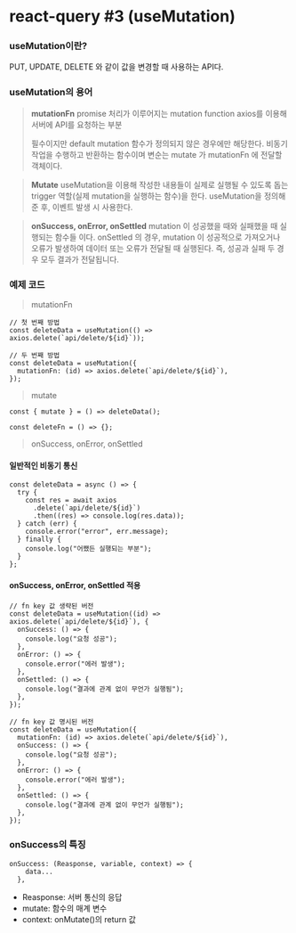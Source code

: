 # react-query #3 (useMutation)

### useMutation이란?

PUT, UPDATE, DELETE 와 같이 값을 변경할 때 사용하는 API다.

### useMutation의 용어

> **mutationFn**
> promise 처리가 이루어지는 mutation function
> axios를 이용해 서버에 API를 요청하는 부분
>
> 필수이지만 default mutation 함수가 정의되지 않은 경우에만 해당한다. 비동기 작업을 수행하고 반환하는 함수이며 변순는 mutate 가 mutationFn 에 전달할 객체이다.

> **Mutate**
> useMutation을 이용해 작성한 내용들이 실제로 실행될 수 있도록 돕는 trigger 역할(실제 mutation을 실행하는 함수)을 한다.
> useMutation을 정의해준 후, 이벤트 발생 시 사용한다.

> **onSuccess, onError, onSettled**
> mutation 이 성공했을 때와 실패했을 때 실행되는 함수들 이다. onSettled 의 경우, mutation 이 성공적으로 가져오거나 오류가 발생하여 데이터 또는 오류가 전달될 때 실행된다. 즉, 성공과 실패 두 경우 모두 결과가 전달됩니다.

### 예제 코드

> mutationFn

```tsx
// 첫 번째 방법
const deleteData = useMutation(() => axios.delete(`api/delete/${id}`));

// 두 번째 방법
const deleteData = useMutation({
  mutationFn: (id) => axios.delete(`api/delete/${id}`),
});
```

> mutate

```tsx
const { mutate } = () => deleteData();

const deleteFn = () => {};
```

> onSuccess, onError, onSettled

#### 일반적인 비동기 통신

```tsx
const deleteData = async () => {
  try {
    const res = await axios
      .delete(`api/delete/${id}`)
      .then((res) => console.log(res.data));
  } catch (err) {
    console.error("error", err.message);
  } finally {
    console.log("어쨌든 실행되는 부분");
  }
};
```

#### onSuccess, onError, onSettled 적용

```tsx
// fn key 값 생략된 버전
const deleteData = useMutation((id) => axios.delete(`api/delete/${id}`), {
  onSuccess: () => {
    console.log("요청 성공");
  },
  onError: () => {
    console.error("에러 발생");
  },
  onSettled: () => {
    console.log("결과에 관계 없이 무언가 실행됨");
  },
});

// fn key 값 명시된 버전
const deleteData = useMutation({
  mutationFn: (id) => axios.delete(`api/delete/${id}`),
  onSuccess: () => {
    console.log("요청 성공");
  },
  onError: () => {
    console.error("에러 발생");
  },
  onSettled: () => {
    console.log("결과에 관계 없이 무언가 실행됨");
  },
});
```

### onSuccess의 특징

```tsx
onSuccess: (Reasponse, variable, context) => {
    data...
  },
```

- Reasponse: 서버 통신의 응답
- mutate: 함수의 매계 변수
- context: onMutate()의 return 값

